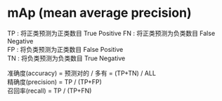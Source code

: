 # mAp (mean average precision)
TP : 将正类预测为正类数目 True Positive 
FN : 将正类预测为负类数目 False Negative  
FP : 将负类预测为正类数目 False Positive  
TN : 将负类预测为负类数目 True Negative  
  
准确度(accuracy) = 预测对的 / 多有 = (TP+TN) / ALL  
精确度(precision) = TP / (TP+FP)  
召回率(recall) = TP / (TP+FN)  

